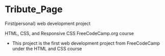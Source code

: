 # Tribute_Page
First(personal) web development project

HTML, CSS, and Responsive CSS FreeCodeCamp.org course 

- This project is the first web development project from FreeCodeCamp under the HTML and CSS course  

